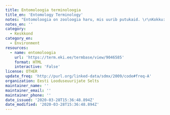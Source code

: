 ```yaml
---
title: Entomoloogia terminoloogia
title_en: 'Entomology Terminology'
notes: "Entomoloogia on zooloogia haru, mis uurib putukaid. \r\nKokku: 2686 terminit.\r\nKeeled: eesti, inglise, ladina."
notes_en: ''
category:
  - Keskkond
category_en:
  - Environment
resources:
  - name: entomoloogia
    url: 'https://term.eki.ee/termbase/view/9046585'
    format: HTML
    interactive: 'False'
license: OTHER
update_freq: 'http://purl.org/linked-data/sdmx/2009/code#freq-A'
organization: Eesti Looduseuurijate Selts
maintainer_name: ''
maintainer_email: ''
maintainer_phone: ''
date_issued: '2020-03-28T15:36:48.894Z'
date_modified: '2020-03-28T15:36:48.894Z'
---
```

